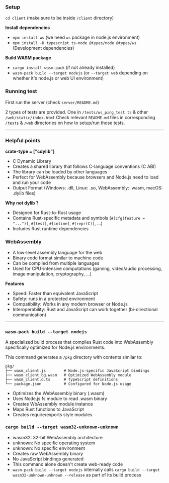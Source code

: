 ### Setup
`cd client` (make sure to be inside `/client` directory)

**Install dependencies**
- `npm install ws` (we need `ws` package in node.js environment)
- `npm install -D typescript ts-node @types/node @types/ws` (Development dependencies)

**Build WASM package**
- `cargo install wasm-pack` (if not already installed)
- `wasm-pack build --target nodejs` (or `--target web` depending on whether it's node.js or web UI environment)

### Running test
First run the server (check `server/README.md`)

2 types of tests are provided. One in `/tests/ws_ping_test.ts` & other `/web/static/index.html`
Check relevant `README.md` files in corresponding `/tests` & `/web` directories on how to setup/run those tests. 

---
### Helpful points 
**crate-type = ["cdylib"]**
- C Dynamic Library
- Creates a shared library that follows C-language conventions (C ABI)
- The library can be loaded by other languages
- Perfect for WebAssembly because browsers and Node.js need to load and run your code
- Output Format (Windows: .dll, Linux: .so, WebAssembly: .wasm, macOS: .dylib files)

**Why not dylib ?**
- Designed for Rust-to-Rust usage
- Contains Rust-specific metadata and symbols (`#[cfg(feature = "...")]`, `#[test]`, `#[inline]`, `#[repr(C)]`, ...)
- Includes Rust runtime dependencies


### WebAssembly
- A low-level assembly language for the web
- Binary code format similar to machine code
- Can be compiled from multiple languages
- Used for CPU-intensive computations (gaming, video/audio processing, image manipulation, cryptography, ...)

**Features**
- Speed: Faster than equivalent JavaScript
- Safety: runs in a protected environment
- Compatibility: Works in any modern browser or Node.js
- Interoperability: Rust and JavaScript can work together (bi-directional communication)

---

### `wasm-pack build --target nodejs`
A specialized build process that compiles Rust code into WebAssembly specifically optimized  for Node.js environments.  

This command generates a `/pkg` directory with contents similar to:  
```
pkg/
├── wasm_client.js        # Node.js-specific JavaScript bindings
├── wasm_client_bg.wasm   # Optimized WebAssembly module
├── wasm_client.d.ts      # TypeScript definitions
└── package.json          # Configured for Node.js usage
```
- Optimizes the WebAssembly binary (.wasm)
- Uses Node.js fs module to read .wasm binary
- Creates WbAssembly module instance
- Maps Rust functions to JavaScript
- Creates require/exports style modules

### `cargo build --target wasm32-unknown-unknown` 
  - wasm32: 32-bit WebAssembly architecture
  - unknown: No specific operating system
  - unknown: No specific environment
- Creates raw WebAssembly binary
- No JavaScript bindings generated
- This command alone doesn't create web-ready code
- `wasm-pack build --target nodejs` internally calls `cargo build --target wasm32-unknown-unknown --release` as part of its build process
  

